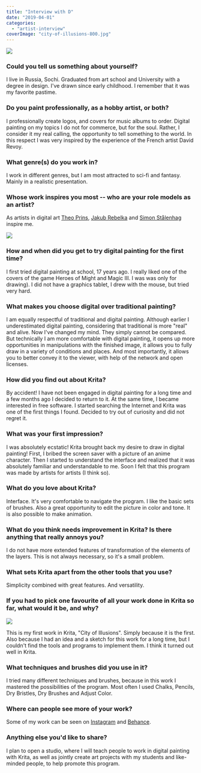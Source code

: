 ```yaml
---
title: "Interview with D"
date: "2019-04-01"
categories: 
  - "artist-interview"
coverImage: "city-of-illusions-800.jpg"
---
```


![](../images/Hirend-800.jpg)

### Could you tell us something about yourself?

I live in Russia, Sochi. Graduated from art school and University with a degree in design. I've drawn since early childhood. I remember that it was my favorite pastime.

### Do you paint professionally, as a hobby artist, or both?

I professionally create logos, and covers for music albums to order. Digital painting on my topics I do not for commerce, but for the soul. Rather, I consider it my real calling, the opportunity to tell something to the world. In this respect I was very inspired by the experience of the French artist David Revoy.

### What genre(s) do you work in?

I work in different genres, but I am most attracted to sci-fi and fantasy. Mainly in a realistic presentation.

### Whose work inspires you most -- who are your role models as an artist?

As artists in digital art [Theo Prins](http://www.theoprins.com/), [Jakub Rebelka](http://shzrebelka.tumblr.com/) and [Simon Stålenhag](https://simonstalenhag.se/) inspire me.

![](../images/citadel1-800.jpg)

### How and when did you get to try digital painting for the first time?

I first tried digital painting at school, 17 years ago. I really liked one of the covers of the game Heroes of Might and Magic III. I was was only for drawing). I did not have a graphics tablet, I drew with the mouse, but tried very hard.

### What makes you choose digital over traditional painting?

I am equally respectful of traditional and digital painting. Although earlier I underestimated digital painting, considering that traditional is more "real" and alive. Now I've changed my mind. They simply cannot be compared. But technically I am more comfortable with digital painting, it opens up more opportunities in manipulations with the finished image, it allows you to fully draw in a variety of conditions and places. And most importantly, it allows you to better convey it to the viewer, with help of the network and open licenses.

### How did you find out about Krita?

By accident! I have not been engaged in digital painting for a long time and a few months ago I decided to return to it. At the same time, I became interested in free software. I started searching the Internet and Krita was one of the first things I found. Decided to try out of curiosity and did not regret it.

### What was your first impression?

I was absolutely ecstatic! Krita brought back my desire to draw in digital painting! First, I bribed the screen saver with a picture of an anime character. Then I started to understand the interface and realized that it was absolutely familiar and understandable to me. Soon I felt that this program was made by artists for artists (I think so).

### What do you love about Krita?

Interface. It's very comfortable to navigate the program. I like the basic sets of brushes. Also a great opportunity to edit the picture in color and tone. It is also possible to make animation.

### What do you think needs improvement in Krita? Is there anything that really annoys you?

I do not have more extended features of transformation of the elements of the layers. This is not always necessary, so it's a small problem.

### What sets Krita apart from the other tools that you use?

Simplicity combined with great features. And versatility.

### If you had to pick one favourite of all your work done in Krita so far, what would it be, and why?

![](../images/city-of-illusions-800.jpg)

This is my first work in Krita, "City of Illusions". Simply because it is the first. Also because I had an idea and a sketch for this work for a long time, but I couldn't find the tools and programs to implement them. I think it turned out well in Krita.

### What techniques and brushes did you use in it?

I tried many different techniques and brushes, because in this work I mastered the possibilities of the program. Most often I used Chalks, Pencils, Dry Bristles, Dry Brushes and Adjust Color.

### Where can people see more of your work?

Some of my work can be seen on [Instagram](https://www.instagram.com/sivakov_d/) and [Behance](https://www.behance.net/dolmensoch278b).

### Anything else you'd like to share?

I plan to open a studio, where I will teach people to work in digital painting with Krita, as well as jointly create art projects with my students and like-minded people, to help promote this program.
